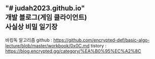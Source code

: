 "# judah2023.github.io"  
개발 블로그(게임 클라이언트)  
사실상 비밀 일기장
---
바킹독 알고리즘
github : https://github.com/encrypted-def/basic-algo-lecture/blob/master/workbook/0x0C.md
tistory : https://blog.encrypted.gg/category/%EA%B0%95%EC%A2%8C
